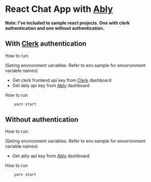 # React Chat App with [Ably](https://ably.com/)

**Note: I've included to sample react projects. One with clerk authentication and one without authentication.**

## With [Clerk](https://clerk.dev) authentication

How to run:

(Seting environment variables. Refer to env.sample for envorionment variable names) 
  - Get clerk frontend api key from [Clerk](https://clerk.dev) dashboard
  - Get ably api key from [Ably](https://ably.com/) dashboard

How to run
```bash 
    yarn start
```

## Without authentication

How to run:

(Seting environment variables. Refer to env.sample for envorionment variable names) 
  - Get ably api key from [Ably](https://ably.com/) dashboard

How to run
```bash 
    yarn start
```
